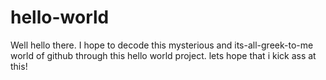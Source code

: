# hello-world
Well hello there. I hope to decode this mysterious and its-all-greek-to-me world of github through this hello world project.
lets hope that i kick ass at this!
